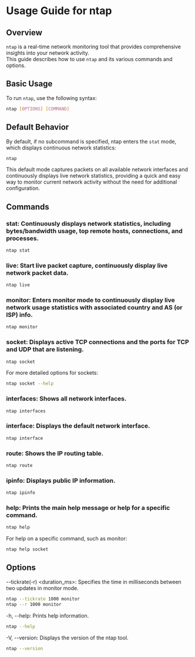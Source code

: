 # Usage Guide for ntap

## Overview
`ntap` is a real-time network monitoring tool that provides comprehensive insights into your network activity.  
This guide describes how to use `ntap` and its various commands and options.

## Basic Usage
To run `ntap`, use the following syntax:

```bash
ntap [OPTIONS] [COMMAND]
```

## Default Behavior
By default, if no subcommand is specified, ntap enters the `stat` mode, which displays continuous network statistics:
```bash
ntap
```
This default mode captures packets on all available network interfaces and continuously displays live network statistics, providing a quick and easy way to monitor current network activity without the need for additional configuration.

## Commands

### stat: Continuously displays network statistics, including bytes/bandwidth usage, top remote hosts, connections, and processes.
```bash
ntap stat
```

### live: Start live packet capture, continuously display live network packet data.
```bash
ntap live
```

### monitor: Enters monitor mode to continuously display live network usage statistics with associated country and AS (or ISP) info.
```bash
ntap monitor
```

### socket: Displays active TCP connections and the ports for TCP and UDP that are listening.
```bash
ntap socket
```

For more detailed options for sockets:
```bash
ntap socket --help
```

### interfaces: Shows all network interfaces.
```bash
ntap interfaces
```

### interface: Displays the default network interface.
```bash
ntap interface
```

### route: Shows the IP routing table.
```bash
ntap route
```

### ipinfo: Displays public IP information.
```bash
ntap ipinfo
```

### help: Prints the main help message or help for a specific command.
```bash
ntap help
```

For help on a specific command, such as monitor:
```bash
ntap help socket
```

## Options
--tickrate(-r) <duration_ms>: Specifies the time in milliseconds between two updates in monitor mode.
```bash
ntap --tickrate 1000 monitor
ntap --r 1000 monitor
```

-h, --help: Prints help information.
```bash
ntap --help
```

-V, --version: Displays the version of the ntap tool.
```bash
ntap --version
```
